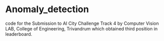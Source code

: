# Anomaly_detection
code for the Submission to AI City Challenge Track 4 by Computer Vision LAB, College of Engineering, Trivandrum which obtained third position in leaderboard.

